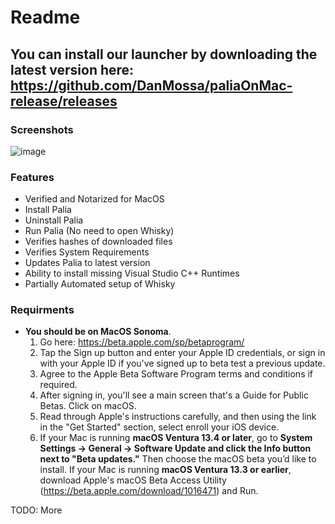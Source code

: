# Readme

## You can install our launcher by downloading the latest version here: https://github.com/DanMossa/paliaOnMac-release/releases

### Screenshots
![image](https://github.com/DanMossa/paliaOnMac-release/assets/10294777/f08af643-701c-47c4-9a57-a7743f0c6676)



### Features
* Verified and Notarized for MacOS
* Install Palia
* Uninstall Palia
* Run Palia (No need to open Whisky)
* Verifies hashes of downloaded files
* Verifies System Requirements
* Updates Palia to latest version
* Ability to install missing Visual Studio C++ Runtimes
* Partially Automated setup of Whisky

### Requirments
* **You should be on MacOS Sonoma**.
  1. Go here: https://beta.apple.com/sp/betaprogram/
  2. Tap the Sign up button and enter your Apple ID credentials, or sign in with your ‌Apple ID‌ if you've signed up to beta test a previous update.
  3. Agree to the Apple Beta Software Program terms and conditions if required.
  4. After signing in, you'll see a main screen that's a Guide for Public Betas. Click on macOS.
  5. Read through Apple's instructions carefully, and then using the link in the "Get Started" section, select enroll your iOS device.
  6. If your Mac is running ‌**macOS Ventura‌ 13.4 or later**, go to **System Settings -> General -> Software Update and click the Info button next to "Beta updates."** Then choose the macOS beta you’d like to install. If your Mac is running ‌**macOS Ventura‌ 13.3 or earlier**, download Apple's macOS Beta Access Utility (https://beta.apple.com/download/1016471) and Run.
  
TODO: More
